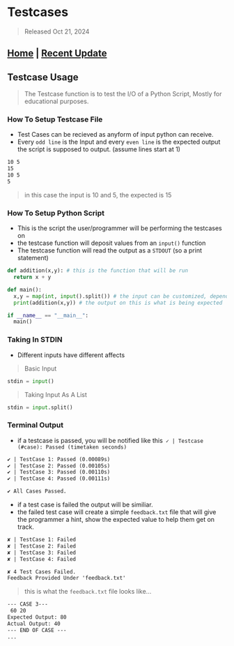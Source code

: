 # Testcases
> Released Oct 21, 2024
## [Home](https://github.com/sjapanwala/pyrun) | [Recent Update](updates.md)
## Testcase Usage
> The Testcase function is to test the I/O of a Python Script, Mostly for educational purposes.

### How To Setup Testcase File
- Test Cases can be recieved as anyform of input python can receive.
- Every `odd line` is the Input and every `even line` is the expected output the script is supposed to output. (assume lines start at 1)
```txt
10 5
15
10 5
5
```
> in this case the input is 10 and 5, the expected is 15
### How To Setup Python Script
- This is the script the user/programmer will be performing the testcases on
- the testcase function will deposit values from an `input()` function
- The testcase function will read the output as a `STDOUT` (so a print statement)
```py
def addition(x,y): # this is the function that will be run
  return x + y

def main():
  x,y = map(int, input().split()) # the input can be customized, depends on how the instructor is expecting the output.
  print(addition(x,y)) # the output on this is what is being expected

if __name__ == "__main__":
  main()
```

### Taking In STDIN
- Different inputs have different affects

> Basic Input
```py
stdin = input()
```
> Taking Input As A List
```py
stdin = input.split()
```

### Terminal Output
- if a testcase is passed, you will be notified like this``` ✓ | Testcase (#case): Passed (timetaken seconds)```
```txt
✔ | TestCase 1: Passed (0.00089s)
✔ | TestCase 2: Passed (0.00105s)
✔ | TestCase 3: Passed (0.00110s)
✔ | TestCase 4: Passed (0.00111s)

✔ All Cases Passed.
```
- if a test case is failed the output will be similiar.
- the failed test case will create a simple `feedback.txt` file that will give the programmer a hint, show the expected value to help them get on track.
```txt
✘ | TestCase 1: Failed
✘ | TestCase 2: Failed
✘ | TestCase 3: Failed
✘ | TestCase 4: Failed

✘ 4 Test Cases Failed.
Feedback Provided Under 'feedback.txt'
```
> this is what the ```feedback.txt``` file looks like...
```txt
--- CASE 3---
 60 20
Expected Output: 80
Actual Output: 40
--- END OF CASE ---
...
```